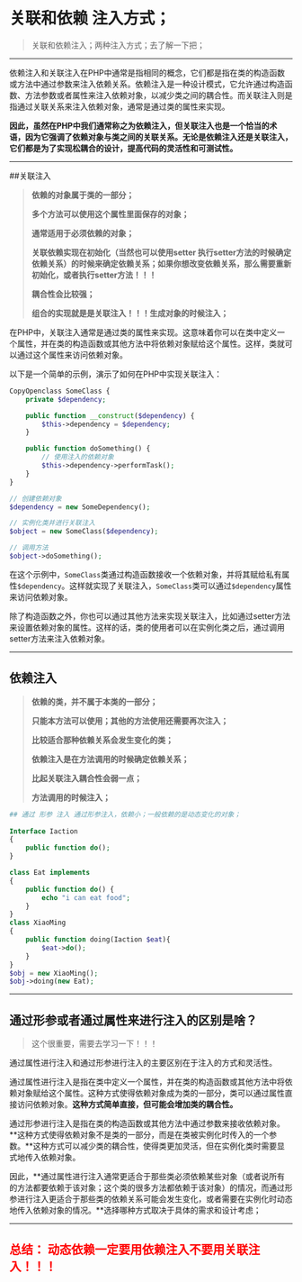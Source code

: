 # 关联和依赖   注入方式；

>关联和依赖注入；两种注入方式；去了解一下把；

---

依赖注入和关联注入在PHP中通常是指相同的概念，它们都是指在类的构造函数或方法中通过参数来注入依赖关系。依赖注入是一种设计模式，它允许通过构造函数、方法参数或者属性来注入依赖对象，以减少类之间的耦合性。而关联注入则是指通过关联关系来注入依赖对象，通常是通过类的属性来实现。

**因此，虽然在PHP中我们通常称之为依赖注入，但关联注入也是一个恰当的术语，因为它强调了依赖对象与类之间的关联关系。无论是依赖注入还是关联注入，它们都是为了实现松耦合的设计，提高代码的灵活性和可测试性。**

---

##关联注入

> **依赖的对象属于类的一部分；**
>
>**多个方法可以使用这个属性里面保存的对象；**
>
>**通常适用于必须依赖的对象；**
>
>**关联依赖实现在初始化（当然也可以使用setter 执行setter方法的时候确定依赖关系）的时候来确定依赖关系；如果你想改变依赖关系，那么需要重新初始化，或者执行setter方法！！！**
>
>**耦合性会比较强；**
>
>**组合的实现就是是关联注入！！！生成对象的时候注入；**

在PHP中，关联注入通常是通过类的属性来实现。这意味着你可以在类中定义一个属性，并在类的构造函数或其他方法中将依赖对象赋给这个属性。这样，类就可以通过这个属性来访问依赖对象。

以下是一个简单的示例，演示了如何在PHP中实现关联注入：

```php
CopyOpenclass SomeClass {
    private $dependency;

    public function __construct($dependency) {
        $this->dependency = $dependency;
    }

    public function doSomething() {
        // 使用注入的依赖对象
        $this->dependency->performTask();
    }
}

// 创建依赖对象
$dependency = new SomeDependency();

// 实例化类并进行关联注入
$object = new SomeClass($dependency);

// 调用方法
$object->doSomething();
```

在这个示例中，`SomeClass`类通过构造函数接收一个依赖对象，并将其赋给私有属性`$dependency`。这样就实现了关联注入，`SomeClass`类可以通过`$dependency`属性来访问依赖对象。

除了构造函数之外，你也可以通过其他方法来实现关联注入，比如通过setter方法来设置依赖对象的属性。这样的话，类的使用者可以在实例化类之后，通过调用setter方法来注入依赖对象。



---

## 依赖注入

> **依赖的类，并不属于本类的一部分；**
>
>**只能本方法可以使用；其他的方法使用还需要再次注入；**
>
>**比较适合那种依赖关系会发生变化的类；**
>
>**依赖注入是在方法调用的时候确定依赖关系；**
>
>**比起关联注入耦合性会弱一点；**
>
>**方法调用的时候注入；**

`````php
## 通过 形参 注入 通过形参注入，依赖小；一般依赖的是动态变化的对象；
	
Interface Iaction
{
    public function do();
}

class Eat implements 
{
    public function do() {
        echo "i can eat food";
    }
}
class XiaoMing 
{
    public function doing(Iaction $eat){
        $eat->do();
    }
}
$obj = new XiaoMing();
$obj->doing(new Eat);


`````





---

## 通过形参或者通过属性来进行注入的区别是啥？

>这个很重要，需要去学习一下！！！

通过属性进行注入和通过形参进行注入的主要区别在于注入的方式和灵活性。

通过属性进行注入是指在类中定义一个属性，并在类的构造函数或其他方法中将依赖对象赋给这个属性。这种方式使得依赖对象成为类的一部分，类可以通过属性直接访问依赖对象。**这种方式简单直接，但可能会增加类的耦合性。**

通过形参进行注入是指在类的构造函数或其他方法中通过参数来接收依赖对象。**这种方式使得依赖对象不是类的一部分，而是在类被实例化时传入的一个参数。**这种方式可以减少类的耦合性，使得类更加灵活，但在实例化类时需要显式地传入依赖对象。

因此，**通过属性进行注入通常更适合于那些类必须依赖某些对象（或者说所有的方法都要依赖于该对象；这个类的很多方法都依赖于该对象）的情况，而通过形参进行注入更适合于那些类的依赖关系可能会发生变化，或者需要在实例化时动态地传入依赖对象的情况。**选择哪种方式取决于具体的需求和设计考虑；



---

## <font color=red>总结： 动态依赖一定要用依赖注入不要用关联注入！！！</font>